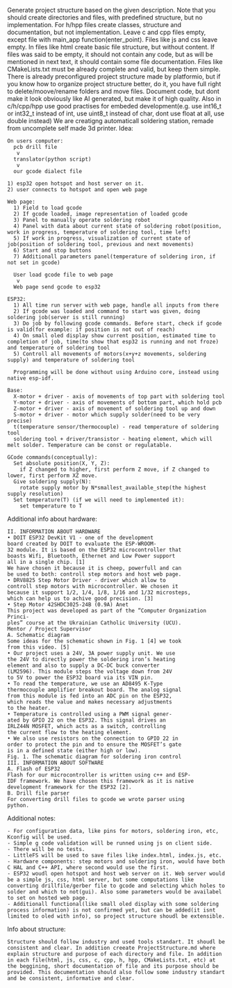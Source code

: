 Generate project structure based on the given description. Note that you should create directories and files, with predefined structure, but no implementation. For h/hpp files create classes, structure and documentation, but not implementation. Leave c and cpp files empty, except file with main_app function(enter_point). Files like js and css leave empty. In files like html create basic file structure, but without content. If files was said to be empty, it should not contain any code, but as will be mentioned in next text, it should contain some file documentation. Files like CMakeLists.txt must be already complete and valid, but keep them simple. There is already preconfigured project structure made by platformio, but if you know how to organize project structure better, do it, you have full right to delete/moove/rename folders and move files. Document code, but dont make it look obviously like AI generated, but make it of high quality. Also in c/h/cpp/hpp use good practises for embeded development(e.g. use int16_t or int32_t instead of int, use uint8_t instead of char, dont use float at all, use double instead)
We are creatigng automaticall soldering station, remade from uncomplete self made 3d printer.
Idea:
```
On users computer:
  pcb drill file
   v
  translator(python script)
   v
  our gcode dialect file

1) esp32 open hotspot and host server on it.
2) user connects to hotspot and open web page

Web page:
  1) Field to load gcode
  2) If gcode loaded, image representation of loaded gcode
  3) Panel to manually operate soldering robot
  4) Panel with data about current state of soldering robot(position, work in progress, temperature of soldering tool, time left)
  5) If work in progress, visualization of current state of job(position of soldering tool, previous and next movements)
  6) Start and stop buttons
  7) Additionall parameters panel(temperature of soldering iron, if not set in gcode)

  User load gcode file to web page
   v
  Web page send gcode to esp32

ESP32:
  1) All time run server with web page, handle all inputs from there
  2) If gcode was loaded and command to start was given, doing soldering job(server is still running)
  3) Do job by following gcode commands. Before start, check if gcode is valid(for example: if position is not out of reach)
  4) On small oled display show current position, estimated time to completion of job, time(to show that esp32 is running and not froze) and temperature of soldering tool
  5) Controll all movements of motors(x+y+z movements, soldering supply) and temperature of soldering tool
  
  Programming will be done without using Arduino core, instead using native esp-idf.

Base:
  X-motor + driver - axis of movements of top part with soldering tool
  Y-motor + driver - axis of movements of bottom part, which hold pcb
  Z-motor + driver - axis of movement of soldering tool up and down
  S-motor + driver - motor which supply solder(need to be very precise)
  t(temperature sensor/thermocouple) - read temperature of soldering tool
  soldering tool + driver/transistor - heating element, which will melt solder. Temperature can be const or regulatable.

GCode commands(conceptually):
  Set absolute position(X, Y, Z):
    if Z changed to higher, first perform Z move, if Z changed to lower, first perform XZ move.
  Give soldering supply(N):
    rotate supply motor by N*smallest_available_step(the highest supply resolution)
  Set temperature(T) (if we will need to implemented it):
    set temperature to T
```

Additional info about hardware:
```
II. INFORMATION ABOUT HARDWARE
• DOIT ESP32 DevKit V1 - one of the development
board created by DOIT to evaluate the ESP-WROOM-
32 module. It is based on the ESP32 microcontroller that
boasts Wifi, Bluetooth, Ethernet and Low Power support
all in a single chip. [1]
We have chosen it because it is cheep, powerfull and can
be used to both: controll step motors and host web page.
• DRV8825 Step Motor Driver - driver which allow to
controll step motors with microcontroller. We chosen it
because it support 1/2, 1/4, 1/8, 1/16 and 1/32 microsteps,
which can help us to achive good precision. [3]
• Step Motor 42SHDC3025-24B (0.9A) Anet
This project was developed as part of the ”Computer Organization Princi-
ples” course at the Ukrainian Catholic University (UCU).
Mentor / Project Supervisor
A. Schematic diagram
Some ideas for the schematic shown in Fig. 1 [4] we took
from this video. [5]
• Our project uses a 24V, 3A power supply unit. We use
the 24V to directly power the soldering iron’s heating
element and also to supply a DC-DC buck converter
(LM2596). This module steps the voltage down from 24V
to 5V to power the ESP32 board via its VIN pin.
• To read the temperature, we use an AD8495 K-Type
thermocouple amplifier breakout board. The analog signal
from this module is fed into an ADC pin on the ESP32,
which reads the value and makes necessary adjustments
to the heater.
• Temperature is controlled using a PWM signal gener-
ated by GPIO 22 on the ESP32. This signal drives an
IRLZ44N MOSFET, which acts as a switch, controlling
the current flow to the heating element.
• We also use resistors on the connection to GPIO 22 in
order to protect the pin and to ensure the MOSFET’s gate
is in a defined state (either high or low).
Fig. 1. The schematic diagram for soldering iron control
III. INFORMATION ABOUT SOFTWARE
A. Flash of ESP32
Flash for our microcontroller is written using c++ and ESP-
IDF framework. We have chosen this framework as it is native
development framework for the ESP32 [2].
B. Drill file parser
For converting drill files to gcode we wrote parser using
python.
```
Additional notes:
```
- For configuration data, like pins for motors, soldering iron, etc, Kconfig will be used.
- Simple g code validation will be runned using js on client side.
- There will be no tests.
- LittleFS will be used to save files like index.html, index.js, etc.
- Hardware components: step motors and soldering iron, would have both C HAL and C++ API, where second would use the first.
- ESP32 woudl open hotspot and host web server on it. Web server would be a simple js, css, html server, but some computations like converting drillfile/gerber file to gcode and selecting which holes to solder and which to not(gui). Also some parameters would be availabel to set on hosted web page.
- Additionall functional(like small oled display with some soldering process information) is not confirmed yet, but can be added(it isnt limited to oled with info), so project structure shoudl be extensible.
```
Info about structure:
```
Structure should follow industry and used tools standart. It shoudl be consistent and clear. In addition creeate ProjectStructure.md where explain structure and purpose of each directory and file. In addition in each file(html, js, css, c, cpp, h, hpp, CMakeLists.txt, etc) at the beggining, short documentation of file and its purpose should be provided. This documentation should also follow some industry standart and be consistent, informative and clear.
```